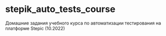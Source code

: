 # stepik_auto_tests_course
Домашние задания учебного курса по автоматизации тестирования на платформе Stepic (10.2022)
